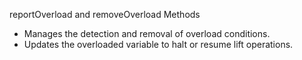 reportOverload and removeOverload Methods
   - Manages the detection and removal of overload conditions.
   - Updates the overloaded variable to halt or resume lift operations.
 


